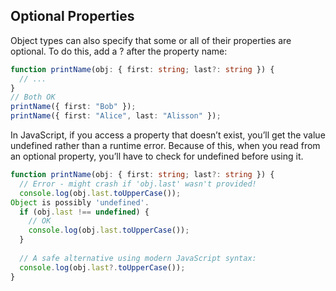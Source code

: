 ## Optional Properties
Object types can also specify that some or all of their properties are optional. To do this, add a ? after the property name:
```ts
function printName(obj: { first: string; last?: string }) {
  // ...
}
// Both OK
printName({ first: "Bob" });
printName({ first: "Alice", last: "Alisson" });
```
In JavaScript, if you access a property that doesn’t exist, you’ll get the value undefined rather than a runtime error. Because of this, when you read from an optional property, you’ll have to check for undefined before using it.
```ts
function printName(obj: { first: string; last?: string }) {
  // Error - might crash if 'obj.last' wasn't provided!
  console.log(obj.last.toUpperCase());
Object is possibly 'undefined'.
  if (obj.last !== undefined) {
    // OK
    console.log(obj.last.toUpperCase());
  }
 
  // A safe alternative using modern JavaScript syntax:
  console.log(obj.last?.toUpperCase());
}
```